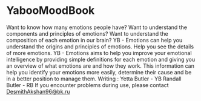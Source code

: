 # YabooMoodBook
Want to know how many emotions people have? Want to understand the components and principles of emotions? Want to understand the composition of each emotion in our brain?  YB - Emotions can help you understand the origins and principles of emotions. Help you see the details of more emotions.  YB - Emotions aims to help you improve your emotional intelligence by providing simple definitions for each emotion and giving you an overview of what emotions are and how they work.  This information can help you identify your emotions more easily, determine their cause and be in a better position to manage them.  Writing : Yetta Butler - YB Randall Butler - RB  If you encounter problems during use, please contact DesmithAkshan96@bk.ru
